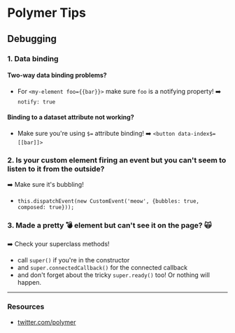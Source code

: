 # Polymer Tips

## Debugging

### 1. Data binding

#### Two-way data binding problems?

- For `<my-element foo={{bar}}>` make sure `foo` is a notifying property! ➡️ `notify: true`

#### Binding to a dataset attribute not working?

- Make sure you're using `$=` attribute binding! ➡️ `<button data-index$=[[bar]]>`

### 2. Is your custom element firing an event but you can't seem to listen to it from the outside?

➡️ Make sure it's bubbling!
- `this.dispatchEvent(new CustomEvent('meow', {bubbles: true, composed: true}));`

### 3. Made a pretty 💣 element but can't see it on the page? 🙀

➡️ Check your superclass methods!
- call `super()` if you're in the constructor
- and `super.connectedCallback()` for the connected callback
- and don't forget about the tricky `super.ready()` too! Or nothing will happen.

---

### Resources

- [twitter.com/polymer](https://twitter.com/polymer)
